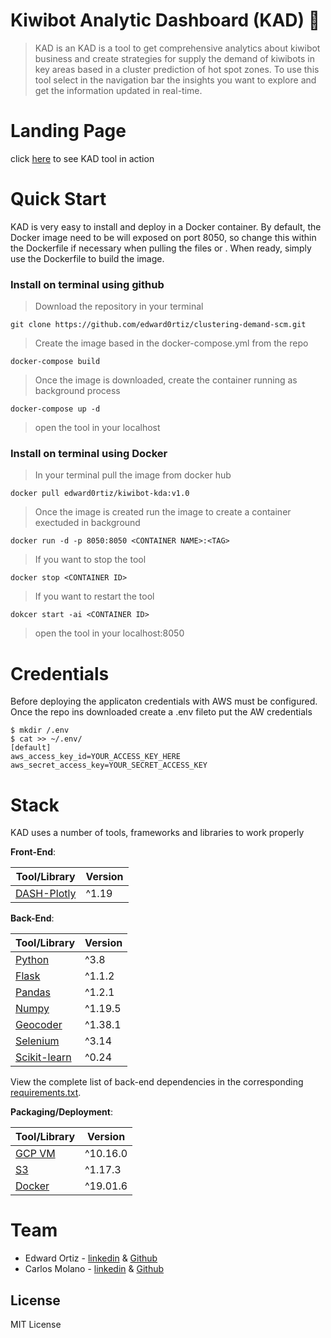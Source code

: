 # Kiwibot Analytic Dashboard (KAD) :robot:


> KAD is an KAD is a tool to get comprehensive analytics about kiwibot business and create strategies for supply the demand of kiwibots in key areas based in a cluster prediction of hot spot zones. To use this tool select in the navigation bar the insights you want to explore and get the information updated in real-time.

# Landing Page

click [here](http://34.123.103.23:8050/) to see KAD tool in action


# Quick Start


KAD is very easy to install and deploy in a Docker container. By default, the Docker image need to be will exposed on port 8050, so change this within the Dockerfile if necessary when pulling the files or . When ready, simply use the Dockerfile to build the image.

### Install on terminal using github

> Download the repository in your terminal
```
git clone https://github.com/edward0rtiz/clustering-demand-scm.git
```
> Create the image based in the docker-compose.yml from the repo
```
docker-compose build
```
> Once the image is downloaded, create the container running as background process
```
docker-compose up -d
```
> open the tool in your localhost

### Install on terminal using Docker
> In your terminal pull the image from docker hub
```
docker pull edward0rtiz/kiwibot-kda:v1.0
```
> Once the image is created run the image to create a container exectuded in background
```
docker run -d -p 8050:8050 <CONTAINER NAME>:<TAG>
```
> If you want to stop the tool
```
docker stop <CONTAINER ID>
```
> If you want to restart the tool

```
dokcer start -ai <CONTAINER ID>
```
> open the tool in your localhost:8050

# Credentials
Before deploying the applicaton credentials with AWS must be configured. Once the repo ins downloaded create a .env fileto put the AW credentials

```
$ mkdir /.env
$ cat >> ~/.env/
[default]
aws_access_key_id=YOUR_ACCESS_KEY_HERE
aws_secret_access_key=YOUR_SECRET_ACCESS_KEY
```

# Stack

KAD uses a number of tools, frameworks and libraries to work properly

**Front-End**:

| Tool/Library                            | Version |
| --------------------------------------- | ------- |
| [DASH-Plotly](https://dash.plotly.com/) | ^1.19   |

**Back-End**:

| Tool/Library                                               | Version |
| ---------------------------------------------------------- | ------- |
| [Python](https://www.python.org/)                          | ^3.8    |
| [Flask](https://flask.palletsprojects.com/en/1.1.x/)       | ^1.1.2  |
| [Pandas](https://www.django-rest-framework.org/)           | ^1.2.1  |
| [Numpy](https://www.postgresql.org/)                       | ^1.19.5 |
| [Geocoder](https://geocoder.readthedocs.io/)               | ^1.38.1 |
| [Selenium](https://selenium-python.readthedocs.io/)        | ^3.14   |
| [Scikit-learn](https://scikit-learn.org/stable/index.html) | ^0.24   |

View the complete list of back-end dependencies in the corresponding [requirements.txt](https://github.com/edward0rtiz/commodoro/blob/master/requirements.txt).

**Packaging/Deployment**:

| Tool/Library                                | Version  |
| ------------------------------------------- | -------- |
| [GCP VM](https://cloud.google.com/compute/) | ^10.16.0 |
| [S3](https://aws.amazon.com)                | ^1.17.3  |
| [Docker](https://docs.docker.com/)          | ^19.01.6 |

# Team

 - Edward Ortiz - [linkedin](https://www.linkedin.com/in/ortizedward/) & [Github](https://github.com/edward0rtiz)
 - Carlos Molano - [linkedin](https://www.linkedin.com/in/carlos-molano-salazar/) & [Github](https://github.com/cmmolanos1)

License
----

MIT License
